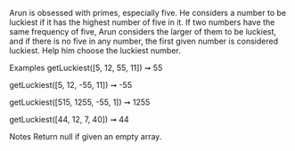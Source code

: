 Arun is obsessed with primes, especially five. He considers a number to be luckiest if it has the highest number of five in it. If two numbers have the same frequency of five, Arun considers the larger of them to be luckiest, and if there is no five in any number, the first given number is considered luckiest. Help him choose the luckiest number.

Examples
getLuckiest([5, 12, 55, 11]) ➞ 55

getLuckiest([5, 12, -55,  11]) ➞ -55

getLuckiest([515, 1255, -55,  1]) ➞ 1255

getLuckiest([44, 12, 7, 40]) ➞ 44

Notes
Return null if given an empty array.